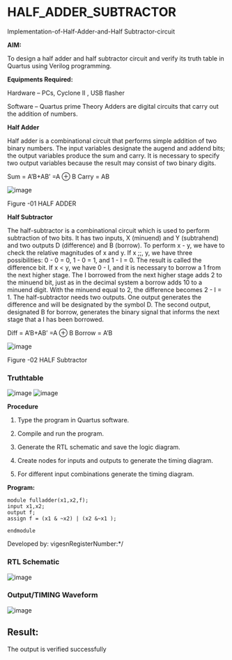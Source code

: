 # HALF_ADDER_SUBTRACTOR

Implementation-of-Half-Adder-and-Half Subtractor-circuit

**AIM:**

To design a half adder and half subtractor circuit and verify its truth table in Quartus using Verilog programming.

**Equipments Required:**

Hardware – PCs, Cyclone II , USB flasher 

Software – Quartus prime Theory Adders are digital circuits that carry out the addition of numbers.

**Half Adder**

Half adder is a combinational circuit that performs simple addition of two binary numbers. The input variables designate the augend and addend bits; the output variables produce the sum and carry. It is necessary to specify two output variables because the result may consist of two binary digits.

Sum = A’B+AB’ =A ⊕ B Carry = AB

![image](https://github.com/naavaneetha/HALF_ADDER_SUBTRACTOR/assets/154305477/bd4a0b2c-cdbc-4184-ab08-81578f121e1f)

Figure -01 HALF ADDER

**Half Subtractor**

The half-subtractor is a combinational circuit which is used to perform subtraction of two bits. It has two inputs, X (minuend) and Y (subtrahend) and two outputs D (difference) and B (borrow). To perform x - y, we have to check the relative magnitudes of x and y. If x ;;, y, we have three possibilities: 0 - 0 = 0, 1 - 0 = 1, and 1 - I = 0. The result is called the difference bit. If x < y, we have 0 - I, and it is necessary to borrow a 1 from the next higher stage. The I borrowed from the next higher stage adds 2 to the minuend bit, just as in the decimal system a borrow adds 10 to a minuend digit. With the minuend equal to 2, the difference becomes 2 - I = 1. The half-subtractor needs two outputs. One output generates the difference and will be designated by the symbol D. The second output, designated B for borrow, generates the binary signal that informs the next stage that a I has been borrowed. 

Diff = A’B+AB’ =A ⊕ B
Borrow = A’B

 ![image](https://github.com/naavaneetha/HALF_ADDER_SUBTRACTOR/assets/154305477/d76b099c-513f-4e7c-843a-e2fd028a531a)

Figure -02 HALF Subtractor

### Truthtable
![image](https://github.com/Vigneshv-23/HALF_ADDER_SUBTRACTOR/assets/110780412/0f4e63e6-1089-4bf5-9fa7-6ea306ed927a)
![image](https://github.com/Vigneshv-23/HALF_ADDER_SUBTRACTOR/assets/110780412/a3ed5939-418e-40b3-9e82-e735f707f948)


**Procedure**

1.	Type the program in Quartus software.

2.	Compile and run the program.

3.	Generate the RTL schematic and save the logic diagram.

4.	Create nodes for inputs and outputs to generate the timing diagram.

5.	For different input combinations generate the timing diagram.


**Program:**
```
module fulladder(x1,x2,f);
input x1,x2;
output f;
assign f = (x1 & ~x2) | (x2 &~x1 );

endmodule
```

Developed by: vigesnRegisterNumber:*/

### RTL Schematic
![image](https://github.com/Vigneshv-23/HALF_ADDER_SUBTRACTOR/assets/110780412/4c151ac8-8cb8-485c-9b05-5ae70d0e223f)


### Output/TIMING Waveform
![image](https://github.com/Vigneshv-23/HALF_ADDER_SUBTRACTOR/assets/110780412/47266241-3f7d-4b64-ac14-df7501fc9cda)


## Result:
The output is verified successfully 
